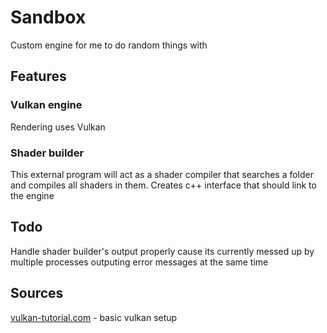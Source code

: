 # Sandbox
Custom engine for me to do random things with
## Features
### Vulkan engine
Rendering uses Vulkan
### Shader builder
This external program will act as a shader compiler that searches a folder and compiles all shaders in them.
Creates c++ interface that should link to the engine
## Todo
Handle shader builder's output properly cause its currently messed up by multiple processes outputing error messages at the same time

## Sources
[vulkan-tutorial.com](https://vulkan-tutorial.com/) - basic vulkan setup

